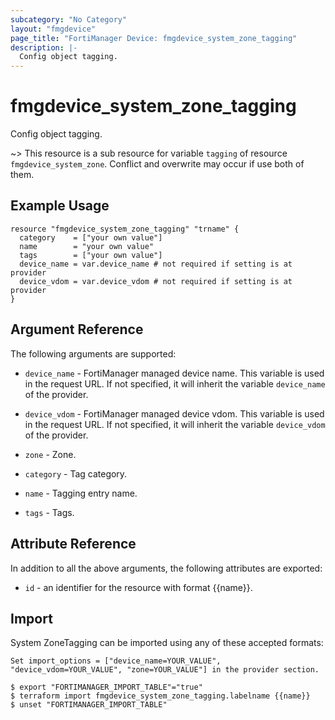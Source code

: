 ```yaml
---
subcategory: "No Category"
layout: "fmgdevice"
page_title: "FortiManager Device: fmgdevice_system_zone_tagging"
description: |-
  Config object tagging.
---
```


# fmgdevice_system_zone_tagging
Config object tagging.

~> This resource is a sub resource for variable `tagging` of resource `fmgdevice_system_zone`. Conflict and overwrite may occur if use both of them.



## Example Usage

```hcl
resource "fmgdevice_system_zone_tagging" "trname" {
  category    = ["your own value"]
  name        = "your own value"
  tags        = ["your own value"]
  device_name = var.device_name # not required if setting is at provider
  device_vdom = var.device_vdom # not required if setting is at provider
}
```

## Argument Reference


The following arguments are supported:

* `device_name` - FortiManager managed device name. This variable is used in the request URL. If not specified, it will inherit the variable `device_name` of the provider.
* `device_vdom` - FortiManager managed device vdom. This variable is used in the request URL. If not specified, it will inherit the variable `device_vdom` of the provider.
* `zone` - Zone.

* `category` - Tag category.
* `name` - Tagging entry name.
* `tags` - Tags.


## Attribute Reference

In addition to all the above arguments, the following attributes are exported:
* `id` - an identifier for the resource with format {{name}}.

## Import

System ZoneTagging can be imported using any of these accepted formats:
```
Set import_options = ["device_name=YOUR_VALUE", "device_vdom=YOUR_VALUE", "zone=YOUR_VALUE"] in the provider section.

$ export "FORTIMANAGER_IMPORT_TABLE"="true"
$ terraform import fmgdevice_system_zone_tagging.labelname {{name}}
$ unset "FORTIMANAGER_IMPORT_TABLE"
```

